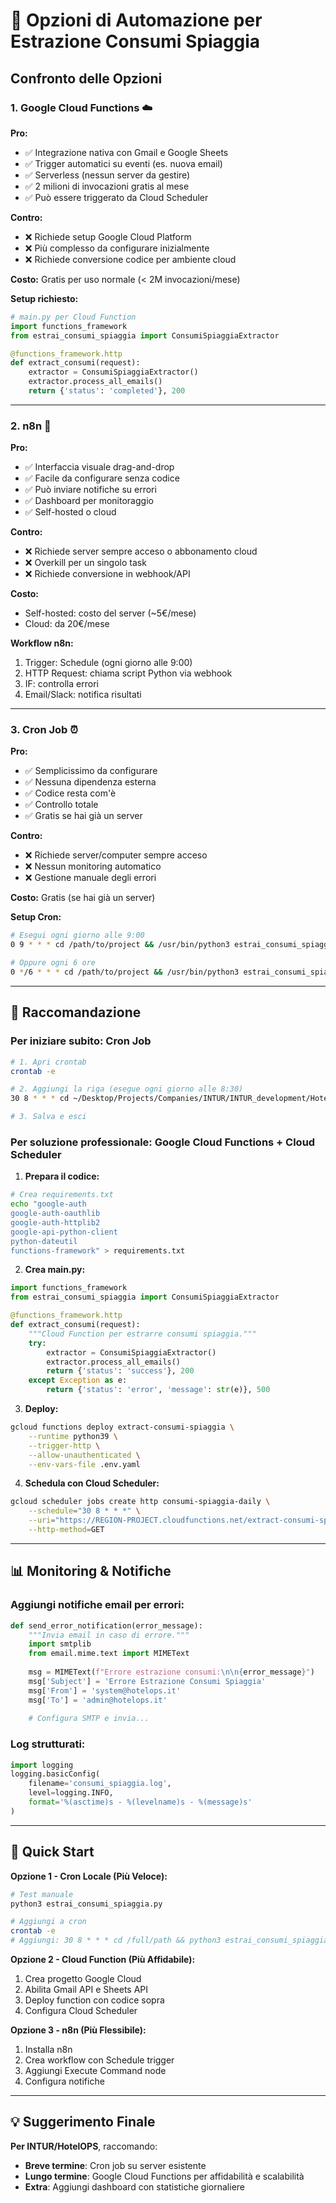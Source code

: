 # 🤖 Opzioni di Automazione per Estrazione Consumi Spiaggia

## Confronto delle Opzioni

### 1. **Google Cloud Functions** ☁️
**Pro:**
- ✅ Integrazione nativa con Gmail e Google Sheets
- ✅ Trigger automatici su eventi (es. nuova email)
- ✅ Serverless (nessun server da gestire)
- ✅ 2 milioni di invocazioni gratis al mese
- ✅ Può essere triggerato da Cloud Scheduler

**Contro:**
- ❌ Richiede setup Google Cloud Platform
- ❌ Più complesso da configurare inizialmente
- ❌ Richiede conversione codice per ambiente cloud

**Costo:** Gratis per uso normale (< 2M invocazioni/mese)

**Setup richiesto:**
```python
# main.py per Cloud Function
import functions_framework
from estrai_consumi_spiaggia import ConsumiSpiaggiaExtractor

@functions_framework.http
def extract_consumi(request):
    extractor = ConsumiSpiaggiaExtractor()
    extractor.process_all_emails()
    return {'status': 'completed'}, 200
```

---

### 2. **n8n** 🔄
**Pro:**
- ✅ Interfaccia visuale drag-and-drop
- ✅ Facile da configurare senza codice
- ✅ Può inviare notifiche su errori
- ✅ Dashboard per monitoraggio
- ✅ Self-hosted o cloud

**Contro:**
- ❌ Richiede server sempre acceso o abbonamento cloud
- ❌ Overkill per un singolo task
- ❌ Richiede conversione in webhook/API

**Costo:** 
- Self-hosted: costo del server (~5€/mese)
- Cloud: da 20€/mese

**Workflow n8n:**
1. Trigger: Schedule (ogni giorno alle 9:00)
2. HTTP Request: chiama script Python via webhook
3. IF: controlla errori
4. Email/Slack: notifica risultati

---

### 3. **Cron Job** ⏰
**Pro:**
- ✅ Semplicissimo da configurare
- ✅ Nessuna dipendenza esterna
- ✅ Codice resta com'è
- ✅ Controllo totale
- ✅ Gratis se hai già un server

**Contro:**
- ❌ Richiede server/computer sempre acceso
- ❌ Nessun monitoring automatico
- ❌ Gestione manuale degli errori

**Costo:** Gratis (se hai già un server)

**Setup Cron:**
```bash
# Esegui ogni giorno alle 9:00
0 9 * * * cd /path/to/project && /usr/bin/python3 estrai_consumi_spiaggia.py >> /var/log/consumi_spiaggia.log 2>&1

# Oppure ogni 6 ore
0 */6 * * * cd /path/to/project && /usr/bin/python3 estrai_consumi_spiaggia.py
```

---

## 🎯 Raccomandazione

### Per iniziare subito: **Cron Job**
```bash
# 1. Apri crontab
crontab -e

# 2. Aggiungi la riga (esegue ogni giorno alle 8:30)
30 8 * * * cd ~/Desktop/Projects/Companies/INTUR/INTUR_development/HotelOPS/modules/spiaggia/estrazione_consumi && /usr/bin/python3 estrai_consumi_spiaggia.py >> ~/consumi_spiaggia.log 2>&1

# 3. Salva e esci
```

### Per soluzione professionale: **Google Cloud Functions + Cloud Scheduler**

1. **Prepara il codice:**
```bash
# Crea requirements.txt
echo "google-auth
google-auth-oauthlib
google-auth-httplib2
google-api-python-client
python-dateutil
functions-framework" > requirements.txt
```

2. **Crea main.py:**
```python
import functions_framework
from estrai_consumi_spiaggia import ConsumiSpiaggiaExtractor

@functions_framework.http
def extract_consumi(request):
    """Cloud Function per estrarre consumi spiaggia."""
    try:
        extractor = ConsumiSpiaggiaExtractor()
        extractor.process_all_emails()
        return {'status': 'success'}, 200
    except Exception as e:
        return {'status': 'error', 'message': str(e)}, 500
```

3. **Deploy:**
```bash
gcloud functions deploy extract-consumi-spiaggia \
    --runtime python39 \
    --trigger-http \
    --allow-unauthenticated \
    --env-vars-file .env.yaml
```

4. **Schedula con Cloud Scheduler:**
```bash
gcloud scheduler jobs create http consumi-spiaggia-daily \
    --schedule="30 8 * * *" \
    --uri="https://REGION-PROJECT.cloudfunctions.net/extract-consumi-spiaggia" \
    --http-method=GET
```

---

## 📊 Monitoring & Notifiche

### Aggiungi notifiche email per errori:
```python
def send_error_notification(error_message):
    """Invia email in caso di errore."""
    import smtplib
    from email.mime.text import MIMEText
    
    msg = MIMEText(f"Errore estrazione consumi:\n\n{error_message}")
    msg['Subject'] = 'Errore Estrazione Consumi Spiaggia'
    msg['From'] = 'system@hotelops.it'
    msg['To'] = 'admin@hotelops.it'
    
    # Configura SMTP e invia...
```

### Log strutturati:
```python
import logging
logging.basicConfig(
    filename='consumi_spiaggia.log',
    level=logging.INFO,
    format='%(asctime)s - %(levelname)s - %(message)s'
)
```

---

## 🚀 Quick Start

**Opzione 1 - Cron Locale (Più Veloce):**
```bash
# Test manuale
python3 estrai_consumi_spiaggia.py

# Aggiungi a cron
crontab -e
# Aggiungi: 30 8 * * * cd /full/path && python3 estrai_consumi_spiaggia.py
```

**Opzione 2 - Cloud Function (Più Affidabile):**
1. Crea progetto Google Cloud
2. Abilita Gmail API e Sheets API
3. Deploy function con codice sopra
4. Configura Cloud Scheduler

**Opzione 3 - n8n (Più Flessibile):**
1. Installa n8n
2. Crea workflow con Schedule trigger
3. Aggiungi Execute Command node
4. Configura notifiche

---

## 💡 Suggerimento Finale

**Per INTUR/HotelOPS**, raccomando:
- **Breve termine**: Cron job su server esistente
- **Lungo termine**: Google Cloud Functions per affidabilità e scalabilità
- **Extra**: Aggiungi dashboard con statistiche giornaliere
